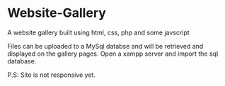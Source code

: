 # Website-Gallery
A website gallery built using html, css, php and some javscript

Files can be uploaded to a MySql databse and will be retrieved and displayed on the gallery pages.
Open a xampp server and import the sql database. 


P.S: Site is not responsive yet.
